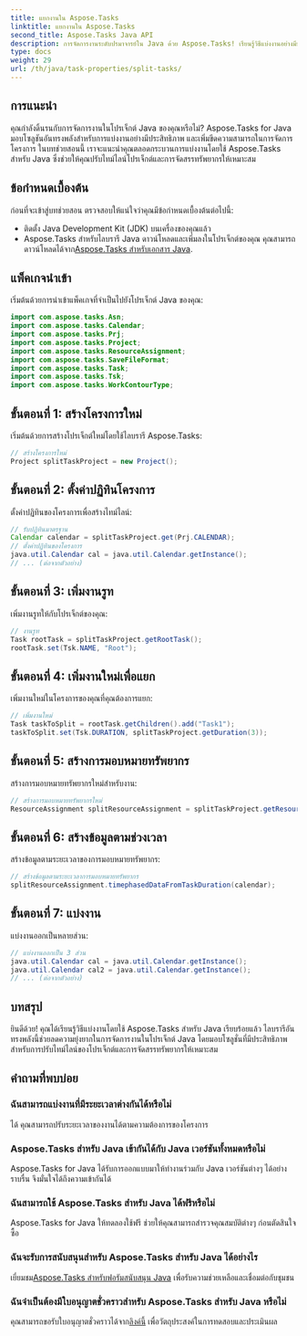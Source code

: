 ```yaml
---
title: แยกงานใน Aspose.Tasks
linktitle: แยกงานใน Aspose.Tasks
second_title: Aspose.Tasks Java API
description: การจัดการงานระดับปรมาจารย์ใน Java ด้วย Aspose.Tasks! เรียนรู้วิธีแบ่งงานอย่างมีประสิทธิภาพเพื่อปรับไทม์ไลน์ของโครงการให้เหมาะสม ดาวน์โหลดเดี๋ยวนี้!
type: docs
weight: 29
url: /th/java/task-properties/split-tasks/
---
```

## การแนะนำ
คุณกำลังดิ้นรนกับการจัดการงานในโปรเจ็กต์ Java ของคุณหรือไม่? Aspose.Tasks for Java มอบโซลูชันอันทรงพลังสำหรับการแบ่งงานอย่างมีประสิทธิภาพ และเพิ่มขีดความสามารถในการจัดการโครงการ ในบทช่วยสอนนี้ เราจะแนะนำคุณตลอดกระบวนการแบ่งงานโดยใช้ Aspose.Tasks สำหรับ Java ซึ่งช่วยให้คุณปรับไทม์ไลน์โปรเจ็กต์และการจัดสรรทรัพยากรให้เหมาะสม
## ข้อกำหนดเบื้องต้น
ก่อนที่จะเข้าสู่บทช่วยสอน ตรวจสอบให้แน่ใจว่าคุณมีข้อกำหนดเบื้องต้นต่อไปนี้:
- ติดตั้ง Java Development Kit (JDK) บนเครื่องของคุณแล้ว
-  Aspose.Tasks สำหรับไลบรารี Java ดาวน์โหลดและเพิ่มลงในโปรเจ็กต์ของคุณ คุณสามารถดาวน์โหลดได้จาก[Aspose.Tasks สำหรับเอกสาร Java](https://reference.aspose.com/tasks/java/).
## แพ็คเกจนำเข้า
เริ่มต้นด้วยการนำเข้าแพ็คเกจที่จำเป็นไปยังโปรเจ็กต์ Java ของคุณ:
```java
import com.aspose.tasks.Asn;
import com.aspose.tasks.Calendar;
import com.aspose.tasks.Prj;
import com.aspose.tasks.Project;
import com.aspose.tasks.ResourceAssignment;
import com.aspose.tasks.SaveFileFormat;
import com.aspose.tasks.Task;
import com.aspose.tasks.Tsk;
import com.aspose.tasks.WorkContourType;
```
## ขั้นตอนที่ 1: สร้างโครงการใหม่
เริ่มต้นด้วยการสร้างโปรเจ็กต์ใหม่โดยใช้ไลบรารี Aspose.Tasks:
```java
// สร้างโครงการใหม่
Project splitTaskProject = new Project();
```
## ขั้นตอนที่ 2: ตั้งค่าปฏิทินโครงการ
ตั้งค่าปฏิทินของโครงการเพื่อสร้างไทม์ไลน์:
```java
// รับปฏิทินมาตรฐาน
Calendar calendar = splitTaskProject.get(Prj.CALENDAR);
// ตั้งค่าปฏิทินของโครงการ
java.util.Calendar cal = java.util.Calendar.getInstance();
// ... (ต่อจากตัวอย่าง)
```
## ขั้นตอนที่ 3: เพิ่มงานรูท
เพิ่มงานรูทให้กับโปรเจ็กต์ของคุณ:
```java
// งานรูท
Task rootTask = splitTaskProject.getRootTask();
rootTask.set(Tsk.NAME, "Root");
```
## ขั้นตอนที่ 4: เพิ่มงานใหม่เพื่อแยก
เพิ่มงานใหม่ในโครงการของคุณที่คุณต้องการแยก:
```java
// เพิ่มงานใหม่
Task taskToSplit = rootTask.getChildren().add("Task1");
taskToSplit.set(Tsk.DURATION, splitTaskProject.getDuration(3));
```
## ขั้นตอนที่ 5: สร้างการมอบหมายทรัพยากร
สร้างการมอบหมายทรัพยากรใหม่สำหรับงาน:
```java
// สร้างการมอบหมายทรัพยากรใหม่
ResourceAssignment splitResourceAssignment = splitTaskProject.getResourceAssignments().add(taskToSplit, null);
```
## ขั้นตอนที่ 6: สร้างข้อมูลตามช่วงเวลา
สร้างข้อมูลตามระยะเวลาของการมอบหมายทรัพยากร:
```java
// สร้างข้อมูลตามระยะเวลาการมอบหมายทรัพยากร
splitResourceAssignment.timephasedDataFromTaskDuration(calendar);
```
## ขั้นตอนที่ 7: แบ่งงาน
แบ่งงานออกเป็นหลายส่วน:
```java
// แบ่งงานออกเป็น 3 ส่วน
java.util.Calendar cal = java.util.Calendar.getInstance();
java.util.Calendar cal2 = java.util.Calendar.getInstance();
// ... (ต่อจากตัวอย่าง)
```
## บทสรุป
ยินดีด้วย! คุณได้เรียนรู้วิธีแบ่งงานโดยใช้ Aspose.Tasks สำหรับ Java เรียบร้อยแล้ว ไลบรารีอันทรงพลังนี้ช่วยลดความยุ่งยากในการจัดการงานในโปรเจ็กต์ Java โดยมอบโซลูชั่นที่มีประสิทธิภาพสำหรับการปรับไทม์ไลน์ของโปรเจ็กต์และการจัดสรรทรัพยากรให้เหมาะสม
## คำถามที่พบบ่อย
### ฉันสามารถแบ่งงานที่มีระยะเวลาต่างกันได้หรือไม่
ได้ คุณสามารถปรับระยะเวลาของงานได้ตามความต้องการของโครงการ
### Aspose.Tasks สำหรับ Java เข้ากันได้กับ Java เวอร์ชันทั้งหมดหรือไม่
Aspose.Tasks for Java ได้รับการออกแบบมาให้ทำงานร่วมกับ Java เวอร์ชันต่างๆ ได้อย่างราบรื่น จึงมั่นใจได้ถึงความเข้ากันได้
### ฉันสามารถใช้ Aspose.Tasks สำหรับ Java ได้ฟรีหรือไม่
Aspose.Tasks for Java ให้ทดลองใช้ฟรี ช่วยให้คุณสามารถสำรวจคุณสมบัติต่างๆ ก่อนตัดสินใจซื้อ
### ฉันจะรับการสนับสนุนสำหรับ Aspose.Tasks สำหรับ Java ได้อย่างไร
 เยี่ยมชม[Aspose.Tasks สำหรับฟอรัมสนับสนุน Java](https://forum.aspose.com/c/tasks/15) เพื่อรับความช่วยเหลือและเชื่อมต่อกับชุมชน
### ฉันจำเป็นต้องมีใบอนุญาตชั่วคราวสำหรับ Aspose.Tasks สำหรับ Java หรือไม่
 คุณสามารถขอรับใบอนุญาตชั่วคราวได้จาก[ลิงค์นี้](https://purchase.aspose.com/temporary-license/) เพื่อวัตถุประสงค์ในการทดสอบและประเมินผล